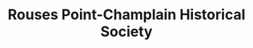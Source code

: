 ---
layout: repo
title: "Rouses Point-Champlain Historical Society"
id: 22709
permalink: repos/22709/
---